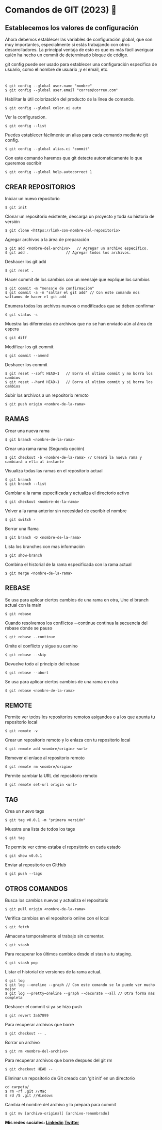 # Comandos de GIT (2023) 🚀 

## Establecemos los valores de configuración
 
Ahora debemos establecer las variables de configuración global, que son muy importantes, especialmente si estás trabajando con otros desarrolladores. La principal ventaja de esto es que es más fácil averiguar quién ha hecho un commit de determinado bloque de código.

git config puede ser usado para establecer una configuración específica de usuario, como el nombre de usuario ,y el email, etc.
#
```
$ git config --global user.name "nombre"
$ git config --global user.email "correo@correo.com"
```

Habilitar la útil colorización del producto de la línea de comando.

```
$ git config --global color.ui auto

```
Ver la configuracion.
```
$ git config --list

```
Puedes establecer fácilmente un alias para cada comando mediante git config.
```
$ git config --global alias.ci 'commit'

```
Con este comando haremos que git detecte automaticamente lo que queremos escribir

```
$ git config --global help.autocorrect 1
```

## CREAR REPOSITORIOS

Iniciar un nuevo repositorio

```
$ git init
``` 

Clonar un repositorio existente, descarga un proyecto y toda su historia de versión

```
$ git clone <https://link-con-nombre-del-repositorio>
```

Agregar archivos a la área de preparación
```
$ git add <nombre-del-archivo>   // Agregar un archivo especifico.
$ git add .                 // Agregar todos los archivos.
```

Deshacer los git add
```
$ git reset .
```

Hacer commit de los cambios con un mensaje que explique los cambios
```
$ git commit -m "mensaje de confirmación"
$ git commit -a -m "saltar el git add" // Con este comando nos saltamos de hacer el git add 
```

Enumera todos los archivos nuevos o modificados que se deben confirmar
```
$ git status -s
```

Muestra las diferencias de archivos que no se han enviado aún al área de espera
```
$ git diff
```

Modificar los git commit
```
$ git commit --amend
```

Deshacer los commit
```
$ git reset --soft HEAD~1   // Borra el ultimo commit y no borra los cambios
$ git reset --hard HEAD~1   // Borra el ultimo commit y si borra los cambios
```

Subir los archivos a un repositorio remoto
```
$ git push origin <nombre-de-la-rama>
```
## RAMAS

Crear una nueva rama
```
$ git branch <nombre-de-la-rama>
```

Crear una rama rama (Segunda opción)
```
$ git checkout -b <nombre-de-la-rama> // Creará la nueva rama y cambiará a ella al instante
```

Visualiza todas las ramas en el repositorio actual
```
$ git branch
$ git branch --list
```

Cambiar a la rama especificada y actualiza el directorio activo
```
$ git checkout <nombre-de-la-rama>
```

Volver a la rama anterior sin necesidad de escribir el nombre
```
$ git switch -
```

Borrar una Rama
```
$ git branch -D <nombre-de-la-rama>
```

Lista los branches con mas información
```
$ git show-branch
```

Combina el historial de la rama especificada con la rama actual
```
$ git merge <nombre-de-la-rama>
```

## REBASE

Se usa para aplicar ciertos cambios de una rama en otra, Une el branch actual con la main
```
$ git rebase
```

Cuando resolvemos los conflictos --continue continua la secuencia del rebase donde se pauso
```
$ git rebase --continue
```

Omite el conflicto y sigue su camino
```
$ git rebase --skip
```

Devuelve todo al principio del rebase
```
$ git rebase --abort
```

Se usa para aplicar ciertos cambios de una rama en otra
```
$ git rebase <nombre-de-la-rama>
```
## REMOTE

Permite ver todos los repositorios remotos asigandos o a los que apunta tu repositorio local
```
$ git remote -v
```

Crear un repositorio remoto y lo enlaza con tu repositorio local
```
$ git remote add <nombre/origin> <url>
```

Remover el enlace al repositorio remoto
```
$ git remote rm <nombre/origin>
```

Permite cambiar la URL del repositorio remoto
```
$ git remote set-url origin <url>
```

## TAG

Crea un nuevo tags
```
$ git tag v0.0.1 -m "primera versión"
```

Muestra una lista de todos los tags
```
$ git tag
```

Te permite ver cómo estaba el repositorio en cada estado
```
$ git show v0.0.1
```

Enviar al repositorio en GitHub
```
$ git push --tags
```

## OTROS COMANDOS

Busca los cambios nuevos y actualiza el repositorio
```
$ git pull origin <nombre-de-la-rama>
```

Verifica cambios en el repositorio online con el local
```
$ git fetch
```

Almacena temporalmente el trabajo sin comentar.
```
$ git stash
```

Para recuperar los últimos cambios desde el stash a tu staging.
```
$ git stash pop
```

Listar el historial de versiones de la rama actual.
```
$ git log
$ git log --oneline --graph // Con este comando se lo puede ver mucho mejor 
$ git log --pretty=oneline --graph --decorate --all // Otra forma mas completa
```

Deshacer el commit si ya se hizo push
```
$ git revert 3a67899
```

Para recuperar archivos que borre
```
$ git checkout -- . 
```

Borrar un archivo
```
$ git rm <nombre-del-archivo> 
```

Para recuperar archivos que borre después del git rm
```
$ git checkout HEAD -- .
```

Eliminar un repositorio de Git creado con ‘git init’ en un directorio
```
cd carpeta/
$ rm -rf .git //Mac
$ rd /S .git //Windows 
```


Cambia el nombre del archivo y lo prepara para commit
```
$ git mv [archivo-original] [archivo-renombrado]
```


__Mis redes sociales: [Linkedin](https://www.linkedin.com/in/bidabehere/) [Twitter](https://twitter.com/JPBidabehere)__
